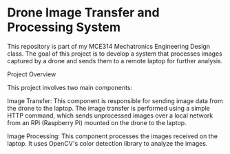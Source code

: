 # Drone Image Transfer and Processing System
This repository is part of my MCE314 Mechatronics Engineering Design class. The goal of this project is to develop a system that processes images captured by a drone and sends them to a remote laptop for further analysis.

Project Overview

This project involves two main components:

Image Transfer:
This component is responsible for sending image data from the drone to the laptop.
The image transfer is performed using a simple HTTP command, which sends unprocessed images over a local network from an RPi (Raspberry Pi) mounted on the drone to the laptop.

Image Processing:
This component processes the images received on the laptop.
It uses OpenCV's color detection library to analyze the images.


